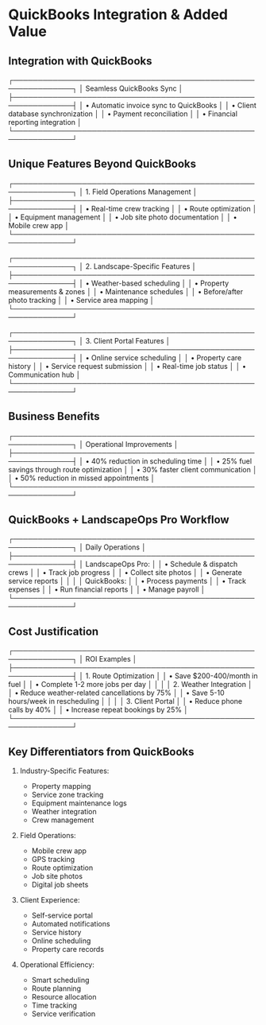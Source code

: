 # QuickBooks Integration & Added Value

## Integration with QuickBooks
┌──────────────────────────────────────────────────────────────┐
│ Seamless QuickBooks Sync                                     │
├──────────────────────────────────────────────────────────────┤
│ • Automatic invoice sync to QuickBooks                       │
│ • Client database synchronization                            │
│ • Payment reconciliation                                     │
│ • Financial reporting integration                            │
└──────────────────────────────────────────────────────────────┘

## Unique Features Beyond QuickBooks
┌──────────────────────────────────────────────────────────────┐
│ 1. Field Operations Management                               │
├──────────────────────────────────────────────────────────────┤
│ • Real-time crew tracking                                    │
│ • Route optimization                                         │
│ • Equipment management                                       │
│ • Job site photo documentation                              │
│ • Mobile crew app                                           │
└──────────────────────────────────────────────────────────────┘

┌──────────────────────────────────────────────────────────────┐
│ 2. Landscape-Specific Features                               │
├──────────────────────────────────────────────────────────────┤
│ • Weather-based scheduling                                   │
│ • Property measurements & zones                              │
│ • Maintenance schedules                                      │
│ • Before/after photo tracking                               │
│ • Service area mapping                                      │
└──────────────────────────────────────────────────────────────┘

┌──────────────────────────────────────────────────────────────┐
│ 3. Client Portal Features                                    │
├──────────────────────────────────────────────────────────────┤
│ • Online service scheduling                                  │
│ • Property care history                                      │
│ • Service request submission                                 │
│ • Real-time job status                                      │
│ • Communication hub                                          │
└──────────────────────────────────────────────────────────────┘

## Business Benefits
┌──────────────────────────────────────────────────────────────┐
│ Operational Improvements                                      │
├──────────────────────────────────────────────────────────────┤
│ • 40% reduction in scheduling time                           │
│ • 25% fuel savings through route optimization                │
│ • 30% faster client communication                            │
│ • 50% reduction in missed appointments                       │
└──────────────────────────────────────────────────────────────┘

## QuickBooks + LandscapeOps Pro Workflow
┌──────────────────────────────────────────────────────────────┐
│ Daily Operations                                             │
├──────────────────────────────────────────────────────────────┤
│ LandscapeOps Pro:                                           │
│ • Schedule & dispatch crews                                  │
│ • Track job progress                                        │
│ • Collect site photos                                       │
│ • Generate service reports                                  │
│                                                             │
│ QuickBooks:                                                 │
│ • Process payments                                          │
│ • Track expenses                                            │
│ • Run financial reports                                     │
│ • Manage payroll                                            │
└──────────────────────────────────────────────────────────────┘

## Cost Justification
┌──────────────────────────────────────────────────────────────┐
│ ROI Examples                                                 │
├──────────────────────────────────────────────────────────────┤
│ 1. Route Optimization                                        │
│    • Save $200-400/month in fuel                            │
│    • Complete 1-2 more jobs per day                         │
│                                                             │
│ 2. Weather Integration                                      │
│    • Reduce weather-related cancellations by 75%            │
│    • Save 5-10 hours/week in rescheduling                   │
│                                                             │
│ 3. Client Portal                                            │
│    • Reduce phone calls by 40%                              │
│    • Increase repeat bookings by 25%                        │
└──────────────────────────────────────────────────────────────┘

## Key Differentiators from QuickBooks
1. Industry-Specific Features:
   - Property mapping
   - Service zone tracking
   - Equipment maintenance logs
   - Weather integration
   - Crew management

2. Field Operations:
   - Mobile crew app
   - GPS tracking
   - Route optimization
   - Job site photos
   - Digital job sheets

3. Client Experience:
   - Self-service portal
   - Automated notifications
   - Service history
   - Online scheduling
   - Property care records

4. Operational Efficiency:
   - Smart scheduling
   - Route planning
   - Resource allocation
   - Time tracking
   - Service verification 